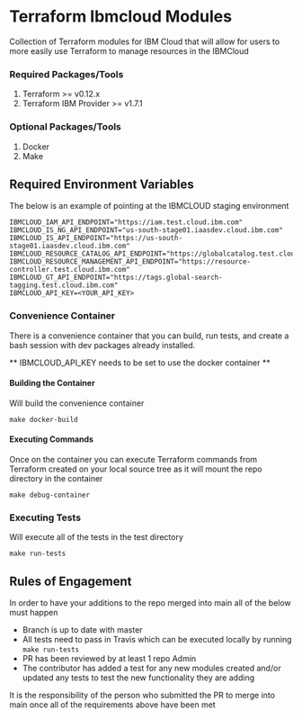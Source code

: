 # Terraform Ibmcloud Modules
Collection of Terraform modules for IBM Cloud that will allow for users to more easily use Terraform to manage resources in the IBMCloud

### Required Packages/Tools ###
1. Terraform >= v0.12.x
2. Terraform IBM Provider >= v1.7.1

### Optional Packages/Tools ###
1. Docker
2. Make

## Required Environment Variables ##
The below is an example of pointing at the IBMCLOUD staging environment
```IBMCLOUD_API_ENDPOINT="https://test.cloud.ibm.com"
IBMCLOUD_IAM_API_ENDPOINT="https://iam.test.cloud.ibm.com"
IBMCLOUD_IS_NG_API_ENDPOINT="us-south-stage01.iaasdev.cloud.ibm.com"
IBMCLOUD_IS_API_ENDPOINT="https://us-south-stage01.iaasdev.cloud.ibm.com"
IBMCLOUD_RESOURCE_CATALOG_API_ENDPOINT="https://globalcatalog.test.cloud.ibm.com"
IBMCLOUD_RESOURCE_MANAGEMENT_API_ENDPOINT="https://resource-controller.test.cloud.ibm.com"
IBMCLOUD_GT_API_ENDPOINT="https://tags.global-search-tagging.test.cloud.ibm.com"
IBMCLOUD_API_KEY=<YOUR_API_KEY>
```

### Convenience Container ###
There is a convenience container that you can build, run tests, and create a bash session with dev packages already installed.  

** IBMCLOUD_API_KEY needs to be set to use the docker container **

#### Building the Container ####
Will build the convenience container
```
make docker-build
```

#### Executing Commands ####
Once on the container you can execute Terraform commands from Terraform created on your local source tree as it will mount the repo directory in the container
```
make debug-container
```

### Executing Tests ###
Will execute all of the tests in the test directory
```
make run-tests
```

## Rules of Engagement
In order to have your additions to the repo merged into main all of the below must happen
* Branch is up to date with master
* All tests need to pass in Travis which can be executed locally by running  
```make run-tests``` 
* PR has been reviewed by at least 1 repo Admin
* The contributor has added a test for any new modules created and/or updated any tests to test the new functionality they are adding

It is the responsibility of the person who submitted the PR to merge into main once all of the requirements above have been met
